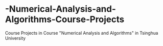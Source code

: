 # -Numerical-Analysis-and-Algorithms-Course-Projects
Course Projects in Course "Numerical Analysis and Algorithms" in Tsinghua University
